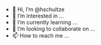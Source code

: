 - 👋 Hi, I’m @hschultze
- 👀 I’m interested in ...
- 🌱 I’m currently learning ...
- 💞️ I’m looking to collaborate on ...
- 📫 How to reach me ...

<!---
hschultze/hschultze is a ✨ special ✨ repository because its `README.md` (this file) appears on your GitHub profile.
You can click the Preview link to take a look at your changes.
--->
